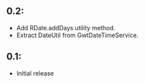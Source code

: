 ## 0.2:

* Add RDate.addDays utility method.
* Extract DateUtil from GwtDateTimeService.

## 0.1:

* Initial release
